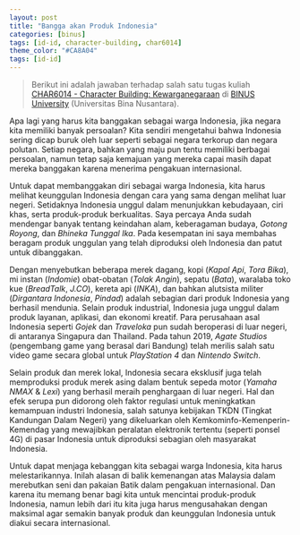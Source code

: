 ```yaml
---
layout: post
title: "Bangga akan Produk Indonesia"
categories: [binus]
tags: [id-id, character-building, char6014]
theme_color: "#CA8A04"
tags: [id-id]
---
```

> Berikut ini adalah jawaban terhadap salah satu tugas kuliah [CHAR6014 - Character Building: Kewarganegaraan](https://curriculum.binus.ac.id/course/char6014/) di [BINUS University](https://binus.ac.id) (Universitas Bina Nusantara).

Apa lagi yang harus kita banggakan sebagai warga Indonesia, jika negara kita memiliki banyak persoalan? Kita sendiri mengetahui bahwa Indonesia sering dicap buruk oleh luar seperti sebagai negara terkorup dan negara polutan. Setiap negara, bahkan yang maju pun tentu memiliki berbagai persoalan, namun tetap saja kemajuan yang mereka capai masih dapat mereka banggakan karena menerima pengakuan internasional.

Untuk dapat membanggakan diri sebagai warga Indonesia, kita harus melihat keunggulan Indonesia dengan cara yang sama dengan melihat luar negeri. Setidaknya Indonesia unggul dalam menunjukkan kebudayaan, ciri khas, serta produk-produk berkualitas. Saya percaya Anda sudah mendengar banyak tentang keindahan alam, keberagaman budaya, *Gotong Royong*, dan *Bhineka Tunggal Ika*. Pada kesempatan ini saya membahas beragam produk unggulan yang telah diproduksi oleh Indonesia dan patut untuk dibanggakan.

Dengan menyebutkan beberapa merek dagang, kopi (*Kapal Api*, *Tora Bika*), mi instan (*Indomie*) obat-obatan (*Tolak Angin*), sepatu (*Bata*), waralaba toko kue (*BreadTalk*, *J.CO*), kereta api (*INKA*), dan bahkan alutsista militer (*Dirgantara Indonesia*, *Pindad*) adalah sebagian dari produk Indonesia yang berhasil mendunia. Selain produk industrial, Indonesia juga unggul dalam produk layanan, aplikasi, dan ekonomi kreatif. Para perusahaan asal Indonesia seperti *Gojek* dan *Traveloka* pun sudah beroperasi di luar negeri, di antaranya Singapura dan Thailand. Pada tahun 2019, *Agate Studios* (pengembang game yang berasal dari Bandung) telah merilis salah satu video game secara global untuk *PlayStation 4* dan *Nintendo Switch*.

Selain produk dan merek lokal, Indonesia secara eksklusif juga telah memproduksi produk merek asing dalam bentuk sepeda motor (*Yamaha NMAX* & *Lexi*) yang berhasil meraih penghargaan di luar negeri. Hal dan efek serupa pun didorong oleh faktor regulasi untuk meningkatkan kemampuan industri Indonesia, salah satunya kebijakan TKDN (Tingkat Kandungan Dalam Negeri) yang dikeluarkan oleh Kemkominfo-Kemenperin-Kemendag yang mewajibkan peralatan elektronik tertentu (seperti ponsel 4G) di pasar Indonesia untuk diproduksi sebagian oleh masyarakat Indonesia.

Untuk dapat menjaga kebanggan kita sebagai warga Indonesia, kita harus melestarikannya. Inilah alasan di balik kemenangan atas Malaysia dalam merebutkan seni dan pakaian Batik dalam pengakuan internasional. Dan karena itu memang benar bagi kita untuk mencintai produk-produk Indonesia, namun lebih dari itu kita juga harus mengusahakan dengan maksimal agar semakin banyak produk dan keunggulan Indonesia untuk diakui secara internasional.